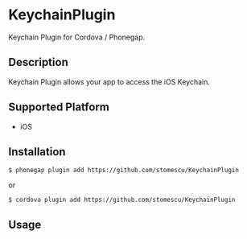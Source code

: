 # KeychainPlugin
Keychain Plugin for Cordova / Phonegap.

## Description
Keychain Plugin allows your app to access the iOS Keychain.

## Supported Platform
- iOS

## Installation
```
$ phonegap plugin add https://github.com/stomescu/KeychainPlugin
```
or
```
$ cordova plugin add https://github.com/stomescu/KeychainPlugin
```

## Usage
